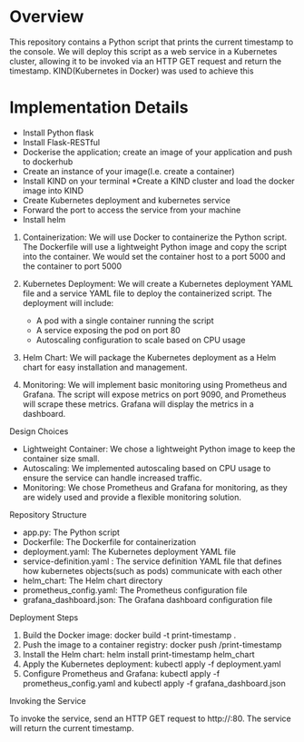 # Overview

This repository contains a Python script that prints the current timestamp to the console. We will deploy this script as a web service in a Kubernetes cluster, allowing it to be invoked via an HTTP GET request and return the timestamp. KIND(Kubernetes in Docker) was used to achieve this

# Implementation Details
* Install Python flask
* Install Flask-RESTful 
* Dockerise the application; create an image of your application and push to dockerhub
* Create an instance of your image(I.e. create a container)
* Install KIND on your terminal
*Create a KIND cluster and load the docker image into KIND
* Create Kubernetes deployment and kubernetes service
* Forward the port to access the service from your machine
* Install helm 

1. Containerization: We will use Docker to containerize the Python script. The Dockerfile will use a lightweight Python image and copy the script into the container. We would set the container host to a port 5000 and the container to port 5000

2. Kubernetes Deployment: We will create a Kubernetes deployment YAML file  and a service YAML file to deploy the containerized script. The deployment will include:
    - A pod with a single container running the script
    - A service exposing the pod on port 80
    - Autoscaling configuration to scale based on CPU usage

3. Helm Chart: We will package the Kubernetes deployment as a Helm chart for easy installation and management.

4. Monitoring: We will implement basic monitoring using Prometheus and Grafana. The script will expose metrics on port 9090, and Prometheus will scrape these metrics. Grafana will display the metrics in a dashboard.

Design Choices

- Lightweight Container: We chose a lightweight Python image to keep the container size small.
- Autoscaling: We implemented autoscaling based on CPU usage to ensure the service can handle increased traffic.
- Monitoring: We chose Prometheus and Grafana for monitoring, as they are widely used and provide a flexible monitoring solution.

Repository Structure

- app.py: The Python script
- Dockerfile: The Dockerfile for containerization
- deployment.yaml: The Kubernetes deployment YAML file
- service-definition.yaml : The service definition YAML file that defines how kubernetes objects(such as pods) communicate with each other
- helm_chart: The Helm chart directory
- prometheus_config.yaml: The Prometheus configuration file
- grafana_dashboard.json: The Grafana dashboard configuration file

Deployment Steps

1. Build the Docker image: docker build -t print-timestamp .
2. Push the image to a container registry: docker push <registry>/print-timestamp
3. Install the Helm chart: helm install print-timestamp helm_chart
4. Apply the Kubernetes deployment: kubectl apply -f deployment.yaml
5. Configure Prometheus and Grafana: kubectl apply -f prometheus_config.yaml and kubectl apply -f grafana_dashboard.json

Invoking the Service

To invoke the service, send an HTTP GET request to http://<service-ip>:80. The service will return the current timestamp.
